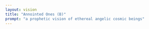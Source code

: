 ```yaml
---
layout: vision
title: "Annointed Ones (B)"
prompt: "a prophetic vision of ethereal angelic cosmic beings"
---
```

